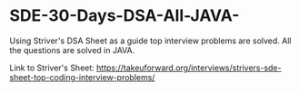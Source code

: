 # SDE-30-Days-DSA-All-JAVA-
Using Striver's DSA Sheet as a guide top interview problems are solved. All the questions are solved in JAVA.

Link to Striver's Sheet: 
https://takeuforward.org/interviews/strivers-sde-sheet-top-coding-interview-problems/ 
